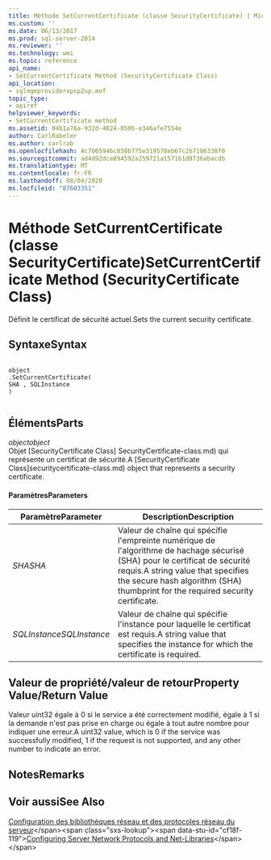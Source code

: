 ```yaml
---
title: Méthode SetCurrentCertificate (classe SecurityCertificate) | Microsoft Docs
ms.custom: ''
ms.date: 06/13/2017
ms.prod: sql-server-2014
ms.reviewer: ''
ms.technology: wmi
ms.topic: reference
api_name:
- SetCurrentCertificate Method (SecurityCertificate Class)
api_location:
- sqlmgmproviderxpsp2up.mof
topic_type:
- apiref
helpviewer_keywords:
- SetCurrentCertificate method
ms.assetid: 04b1a76a-932d-4824-8506-e346afe7554e
author: CarlRabeler
ms.author: carlrab
ms.openlocfilehash: 4c7065946c858b775e319578eb67c2b7186338f0
ms.sourcegitcommit: ad4d92dce894592a259721a1571b1d8736abacdb
ms.translationtype: MT
ms.contentlocale: fr-FR
ms.lasthandoff: 08/04/2020
ms.locfileid: "87603351"
---
```

# <a name="setcurrentcertificate-method-securitycertificate-class"></a><span data-ttu-id="cf18f-102">Méthode SetCurrentCertificate (classe SecurityCertificate)</span><span class="sxs-lookup"><span data-stu-id="cf18f-102">SetCurrentCertificate Method (SecurityCertificate Class)</span></span>
  <span data-ttu-id="cf18f-103">Définit le certificat de sécurité actuel.</span><span class="sxs-lookup"><span data-stu-id="cf18f-103">Sets the current security certificate.</span></span>  
  
## <a name="syntax"></a><span data-ttu-id="cf18f-104">Syntaxe</span><span class="sxs-lookup"><span data-stu-id="cf18f-104">Syntax</span></span>  
  
```  
  
object  
.SetCurrentCertificate(  
SHA , SQLInstance  
)  
  
```  
  
## <a name="parts"></a><span data-ttu-id="cf18f-105">Éléments</span><span class="sxs-lookup"><span data-stu-id="cf18f-105">Parts</span></span>  
 <span data-ttu-id="cf18f-106">*object*</span><span class="sxs-lookup"><span data-stu-id="cf18f-106">*object*</span></span>  
 <span data-ttu-id="cf18f-107">Objet [SecurityCertificate Class] SecurityCertificate-class.md) qui représente un certificat de sécurité.</span><span class="sxs-lookup"><span data-stu-id="cf18f-107">A [SecurityCertificate Class]securitycertificate-class.md) object that represents a security certificate.</span></span>  
  
#### <a name="parameters"></a><span data-ttu-id="cf18f-108">Paramètres</span><span class="sxs-lookup"><span data-stu-id="cf18f-108">Parameters</span></span>  
  
|<span data-ttu-id="cf18f-109">Paramètre</span><span class="sxs-lookup"><span data-stu-id="cf18f-109">Parameter</span></span>|<span data-ttu-id="cf18f-110">Description</span><span class="sxs-lookup"><span data-stu-id="cf18f-110">Description</span></span>|  
|---------------|-----------------|  
|<span data-ttu-id="cf18f-111">*SHA*</span><span class="sxs-lookup"><span data-stu-id="cf18f-111">*SHA*</span></span>|<span data-ttu-id="cf18f-112">Valeur de chaîne qui spécifie l'empreinte numérique de l'algorithme de hachage sécurisé (SHA) pour le certificat de sécurité requis.</span><span class="sxs-lookup"><span data-stu-id="cf18f-112">A string value that specifies the secure hash algorithm (SHA) thumbprint for the required security certificate.</span></span>|  
|<span data-ttu-id="cf18f-113">*SQLInstance*</span><span class="sxs-lookup"><span data-stu-id="cf18f-113">*SQLInstance*</span></span>|<span data-ttu-id="cf18f-114">Valeur de chaîne qui spécifie l'instance pour laquelle le certificat est requis.</span><span class="sxs-lookup"><span data-stu-id="cf18f-114">A string value that specifies the instance for which the certificate is required.</span></span>|  
  
## <a name="property-valuereturn-value"></a><span data-ttu-id="cf18f-115">Valeur de propriété/valeur de retour</span><span class="sxs-lookup"><span data-stu-id="cf18f-115">Property Value/Return Value</span></span>  
 <span data-ttu-id="cf18f-116">Valeur uint32 égale à 0 si le service a été correctement modifié, égale à 1 si la demande n'est pas prise en charge ou égale à tout autre nombre pour indiquer une erreur.</span><span class="sxs-lookup"><span data-stu-id="cf18f-116">A uint32 value, which is 0 if the service was successfully modified, 1 if the request is not supported, and any other number to indicate an error.</span></span>  
  
## <a name="remarks"></a><span data-ttu-id="cf18f-117">Notes</span><span class="sxs-lookup"><span data-stu-id="cf18f-117">Remarks</span></span>  
  
## <a name="see-also"></a><span data-ttu-id="cf18f-118">Voir aussi</span><span class="sxs-lookup"><span data-stu-id="cf18f-118">See Also</span></span>  
 <span data-ttu-id="cf18f-119">[Configuration des bibliothèques réseau et des protocoles réseau du serveur](https://msdn.microsoft.com/library/ms177485\(v=sql.100\).aspx)</span><span class="sxs-lookup"><span data-stu-id="cf18f-119">[Configuring Server Network Protocols and Net-Libraries](https://msdn.microsoft.com/library/ms177485\(v=sql.100\).aspx)</span></span>  
  
  
